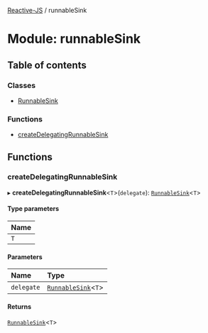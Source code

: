 [Reactive-JS](../README.md) / runnableSink

# Module: runnableSink

## Table of contents

### Classes

- [RunnableSink](../classes/runnableSink.RunnableSink.md)

### Functions

- [createDelegatingRunnableSink](runnableSink.md#createdelegatingrunnablesink)

## Functions

### createDelegatingRunnableSink

▸ **createDelegatingRunnableSink**<`T`\>(`delegate`): [`RunnableSink`](../classes/runnableSink.RunnableSink.md)<`T`\>

#### Type parameters

| Name |
| :------ |
| `T` |

#### Parameters

| Name | Type |
| :------ | :------ |
| `delegate` | [`RunnableSink`](../classes/runnableSink.RunnableSink.md)<`T`\> |

#### Returns

[`RunnableSink`](../classes/runnableSink.RunnableSink.md)<`T`\>
